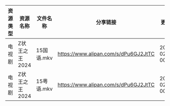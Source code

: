 | 资源类型 | 资源名称      | 文件名称     | 分享链接                                 | 更新时间                |
| ---- | --------- | -------- | ------------------------------------ | ------------------- |
| 电视剧  | Z状王之王2024 | 15国语.mkv | https://www.alipan.com/s/dPu6GJ2JtTC | 2024-02-20 00:05:49 |
| 电视剧  | Z状王之王2024 | 15粤语.mkv | https://www.alipan.com/s/dPu6GJ2JtTC | 2024-02-20 00:05:48 |
